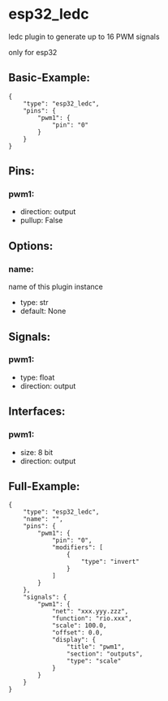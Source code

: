 # esp32_ledc
ledc plugin to generate up to 16 PWM signals

only for esp32

## Basic-Example:
```
{
    "type": "esp32_ledc",
    "pins": {
        "pwm1": {
            "pin": "0"
        }
    }
}
```

## Pins:
### pwm1:

 * direction: output
 * pullup: False


## Options:
### name:
name of this plugin instance

 * type: str
 * default: None


## Signals:
### pwm1:

 * type: float
 * direction: output


## Interfaces:
### pwm1:

 * size: 8 bit
 * direction: output


## Full-Example:
```
{
    "type": "esp32_ledc",
    "name": "",
    "pins": {
        "pwm1": {
            "pin": "0",
            "modifiers": [
                {
                    "type": "invert"
                }
            ]
        }
    },
    "signals": {
        "pwm1": {
            "net": "xxx.yyy.zzz",
            "function": "rio.xxx",
            "scale": 100.0,
            "offset": 0.0,
            "display": {
                "title": "pwm1",
                "section": "outputs",
                "type": "scale"
            }
        }
    }
}
```
